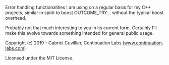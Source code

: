 Error handling functionalities I am using on a regular basis for my C++ projects, similar in spirit to boost OUTCOME_TRY... 
without the typical boost overhead.

Probably not that much interesting to you in its current form. Certainly I'll make this evolve towards something intended 
for general public usage.

Copyright (c) 2019 - Gabriel Cuvillier, Continuation Labs (www.continuation-labs.com)

Licensed under the MIT License.

